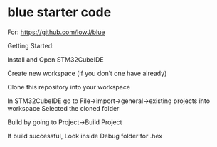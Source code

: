 # blue starter code
For: https://github.com/lowJ/blue

Getting Started:

Install and Open STM32CubeIDE

Create new workspace (if you don’t one have already)

Clone this repository into your workspace

In STM32CubeIDE go to File->import->general->existing projects into workspace
Selected the cloned folder

Build by going to Project->Build Project

If build successful, Look inside Debug folder for .hex
